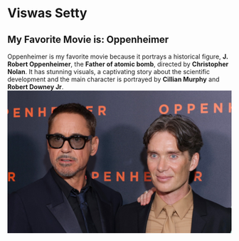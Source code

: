 # Viswas Setty
## My Favorite Movie is: Oppenheimer
Oppenheimer is my favorite movie because it portrays a historical figure, **J. Robert Oppenheimer**, the **Father of atomic bomb**, directed by **Christopher Nolan**. It has stunning visuals, a captivating story about the scientific development and the main character is portrayed by **Cillian Murphy** and **Robert Downey Jr**.
![Main Actors](Robert-Downey-Jr-Cillian-Murphy.jpg)